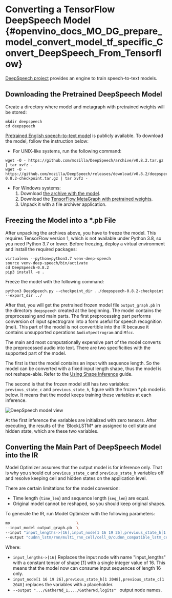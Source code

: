# Converting a TensorFlow DeepSpeech Model {#openvino_docs_MO_DG_prepare_model_convert_model_tf_specific_Convert_DeepSpeech_From_Tensorflow}

[DeepSpeech project](https://github.com/mozilla/DeepSpeech) provides an engine to train speech-to-text models.

## Downloading the Pretrained DeepSpeech Model

Create a directory where model and metagraph with pretrained weights will be stored:
```
mkdir deepspeech
cd deepspeech
```
[Pretrained English speech-to-text model](https://github.com/mozilla/DeepSpeech/releases/tag/v0.8.2) is publicly available.
To download the model, follow the instruction below:

* For UNIX-like systems, run the following command:
```
wget -O - https://github.com/mozilla/DeepSpeech/archive/v0.8.2.tar.gz | tar xvfz -
wget -O - https://github.com/mozilla/DeepSpeech/releases/download/v0.8.2/deepspeech-0.8.2-checkpoint.tar.gz | tar xvfz -
```
* For Windows systems:
  1. Download [the archive with the model](https://github.com/mozilla/DeepSpeech/archive/v0.8.2.tar.gz).
  2. Download the [TensorFlow MetaGraph with pretrained weights](https://github.com/mozilla/DeepSpeech/releases/download/v0.8.2/deepspeech-0.8.2-checkpoint.tar.gz).
  3. Unpack it with a file archiver application.

## Freezing the Model into a *.pb File

After unpacking the archives above, you have to freeze the model. This requires
TensorFlow version 1, which is not available under Python 3.8, so you need Python 3.7 or lower.
Before freezing, deploy a virtual environment and install the required packages:
```
virtualenv --python=python3.7 venv-deep-speech
source venv-deep-speech/bin/activate
cd DeepSpeech-0.8.2
pip3 install -e .
```
Freeze the model with the following command:
```
python3 DeepSpeech.py --checkpoint_dir ../deepspeech-0.8.2-checkpoint --export_dir ../
```
After that, you will get the pretrained frozen model file `output_graph.pb` in the directory `deepspeech` created at
the beginning. The model contains the preprocessing and main parts. The first preprocessing part performs conversion of input
spectrogram into a form useful for speech recognition (mel). This part of the model is not convertible into
the IR because it contains unsupported operations `AudioSpectrogram` and `Mfcc`.

The main and most computationally expensive part of the model converts the preprocessed audio into text.
There are two specificities with the supported part of the model.

The first is that the model contains an input with sequence length. So the model can be converted with
a fixed input length shape, thus the model is not reshape-able.
Refer to the [Using Shape Inference](../../../../OV_Runtime_UG/ShapeInference.md) guide.

The second is that the frozen model still has two variables: `previous_state_c` and `previous_state_h`, figure
with the frozen *.pb model is below. It means that the model keeps training these variables at each inference.

![DeepSpeech model view](../../../img/DeepSpeech-0.8.2.png)

At the first inference the variables are initialized with zero tensors. After executing, the results of the `BlockLSTM*
are assigned to cell state and hidden state, which are these two variables.

## Converting the Main Part of DeepSpeech Model into the IR

Model Optimizer assumes that the output model is for inference only. That is why you should cut `previous_state_c`
and `previous_state_h` variables off and resolve keeping cell and hidden states on the application level.

There are certain limitations for the model conversion:
- Time length (`time_len`) and sequence length (`seq_len`) are equal.
- Original model cannot be reshaped, so you should keep original shapes.

To generate the IR, run Model Optimizer with the following parameters:
```sh
mo                             \
--input_model output_graph.pb  \
--input "input_lengths->[16],input_node[1 16 19 26],previous_state_h[1 2048],previous_state_c[1 2048]"   \
--output "cudnn_lstm/rnn/multi_rnn_cell/cell_0/cudnn_compatible_lstm_cell/GatherNd_1,cudnn_lstm/rnn/multi_rnn_cell/cell_0/cudnn_compatible_lstm_cell/GatherNd,logits"
```

Where:
* `input_lengths->[16]` Replaces the input node with name "input_lengths" with a constant tensor of shape [1] with a
  single integer value of 16. This means that the model now can consume input sequences of length 16 only.
* `input_node[1 16 19 26],previous_state_h[1 2048],previous_state_c[1 2048]` replaces the variables with a placeholder.
* `--output ".../GatherNd_1,.../GatherNd,logits" ` output node names.
